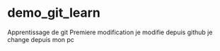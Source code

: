 # demo_git_learn
Apprentissage de git
Premiere modification
je modifie depuis github
je change depuis mon pc